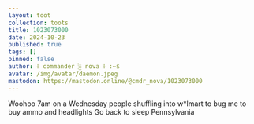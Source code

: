 ```yaml
---
layout: toot
collection: toots
title: 1023073000
date: 2024-10-23
published: true
tags: []
pinned: false
author: ⸸ commander ░ nova ⸸ :~$
avatar: /img/avatar/daemon.jpeg
mastodon: https://mastodon.online/@cmdr_nova/1023073000
---
```


Woohoo 7am on a Wednesday people shuffling into w*lmart to bug me to buy ammo and headlights Go back to sleep Pennsylvania
